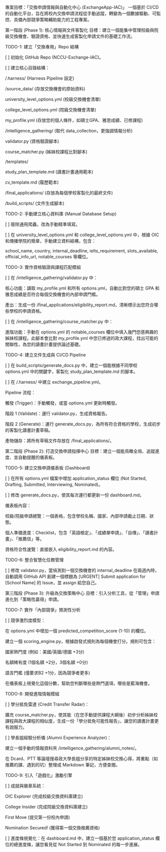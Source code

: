 專案目標：「交換申請情報與自動化中心 (ExchangeApp-IAC)」
一個基於 CI/CD 的自動化平台，旨在將校內交換申請流程從手動追蹤，轉變為一個數據驅動、可監控、具備內部競爭策略輔助能力的工程專案。

第一階段 (Phase 1): 核心情報與文件客製化
目標：建立一個能集中管理校級與院級交換機會、驗證資格、並快速生成客製化申請文件的基礎工作流。

TODO-1: 建立「交換專用」Repo 結構

[ ] 初始化 GitHub Repo (NCCU-Exchange-IAC)。

[ ] 建立核心目錄結構：

/.harness/ (Harness Pipeline 設定)

/source_data/ (存放交換機會的原始資料)

university_level_options.yml (校級交換機會清單)

college_level_options.yml (院級交換機會清單)

my_profile.yml (存放您的個人條件，如碩士GPA、雅思成績、已修課程)

/intelligence_gathering/ (取代 data_collection，更強調情報分析)

validator.py (資格驗證腳本)

course_matcher.py (姊妹校課程比對腳本)

/templates/

study_plan_template.md (讀書計畫通用範本)

cv_template.md (履歷範本)

/final_applications/ (存放為每個學校客製化的最終文件)

/build_scripts/ (文件生成腳本)

TODO-2: 手動建立核心資料庫 (Manual Database Setup)

[ ] 廢除通用爬蟲，改為手動精準填寫。

[ ] 在 university_level_options.yml 和 college_level_options.yml 中，根據 OIC 和傳播學院的簡章，手動建立資料結構，包含：

school_name, country, internal_deadline, ielts_requirement, slots_available, official_info_url, notable_courses 等欄位。

TODO-3: 實作資格驗證與課程匹配模組

[ ] 在 /intelligence_gathering/validator.py 中：

核心功能：讀取 my_profile.yml 和所有 options.yml，自動比對您的碩士 GPA 和雅思成績是否符合每個交換機會的內部申請門檻。

產出：生成一份 /final_applications/eligibility_report.md，清晰標示出您符合哪些學校的申請資格。

[ ] 在 /intelligence_gathering/course_matcher.py 中：

進階功能：手動在 options.yml 的 notable_courses 欄位中填入幾門您感興趣的姊妹校課程。此腳本會比對 my_profile.yml 中您已修過的政大課程，找出可能的關聯性，為您的讀書計畫提供論述基礎。

TODO-4: 建立文件生成與 CI/CD Pipeline

[ ] 在 build_scripts/generate_docs.py 中，建立一個能根據不同學校 options.yml 中的關鍵字，客製化 study_plan_template.md 的腳本。

[ ] 在 /.harness/ 中建立 exchange_pipeline.yml。

Pipeline 流程：

觸發 (Trigger)：手動觸發，或當 options.yml 更新時觸發。

階段 1 (Validate)：運行 validator.py，生成資格報告。

階段 2 (Generate)：運行 generate_docs.py，為所有符合資格的學校，生成初步的客製化讀書計畫草稿。

產物儲存：將所有草稿文件存放在 /final_applications/。

第二階段 (Phase 2): 打造交換申請指揮中心
目標：建立一個能鳥瞰全局、追蹤進度、並自動提醒的儀表板。

TODO-5: 建立交換申請儀表板 (Dashboard)

[ ] 在所有 options.yml 檔案中增加 application_status 欄位 (Not Started, Drafting, Submitted, Interviewing, Nominated)。

[ ] 修改 generate_docs.py，使其每次運行都更新一份 dashboard.md。

儀表板內容：

校級/院級申請總覽：一個表格，包含學校名稱、國家、內部申請截止日期、狀態。

個人準備進度：Checklist，包含「英語檢定」、「成績單申請」、「自傳」、「讀書計畫」、「推薦信」等。

資格符合性速覽：直接嵌入 eligibility_report.md 的內容。

TODO-6: 整合智慧化任務管理

[ ] 修改 validator.py，當偵測到一個交換機會的 internal_deadline 在兩週內時，自動調用 GitHub API 創建一個標題為 [URGENT] Submit application for [School Name] 的 Issue，並 assign 給您自己。

第三階段 (Phase 3): 升級為交換策略中心
目標：引入分析工具，從「管理」申請進化到「策略性贏得」申請。

TODO-7: 實作「內部競爭」預測性分析

[ ] 競爭激烈度模型：

在 options.yml 中增加一個 predicted_competition_score (1-10) 的欄位。

建立一個 scoring_engine.py，根據啟發式規則為每個機會打分。規則可包含：

國家熱門度 (例如：美國/英國/德國 +3分)

名額稀有度 (1個名額 +2分，3個名額 +0分)

語言門檻 (僅要求B2 +1分，因為競爭者更多)

在儀表板上視覺化這個分數，幫助您判斷哪些是熱門選項，哪些是藍海機會。

TODO-8: 開發進階情報模組

[ ] 學分抵免雷達 (Credit Transfer Radar)：

擴充 course_matcher.py，使其能（在您手動提供課程大綱後）初步分析姊妹校課程與政大課程的相似度，生成一份「學分抵免可能性報告」，讓您的讀書計畫更有說服力。

[ ] 學長姐經驗分析儀 (Alumni Experience Analyzer)：

建立一個手動的情報資料夾 /intelligence_gathering/alumni_notes/。

在 Dcard、PTT 等論壇搜尋政大學長姐分享的特定姊妹校交換心得，將重點（如推薦的課、遇到的坑）整理成 Markdown 筆記，方便查閱。

TODO-9: 引入「遊戲化」激勵引擎

[ ] 成就與徽章系統：

OIC Explorer (完成校級交換資料庫建立)

College Insider (完成院級交換資料庫建立)

First Move (提交第一份校內申請)

Nomination Secured! (獲得第一個交換推薦資格)

[ ] 進度條視覺化：在 dashboard.md 中，建立一個基於您 application_status 欄位的總進度條，讓您看見從 Not Started 到 Nominated 的每一步進展。
